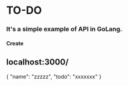 # TO-DO

### It's a simple example of API in GoLang.

#### Create
localhost:3000/
----------
{
    "name": "zzzzz",
    "todo": "xxxxxxx"
}